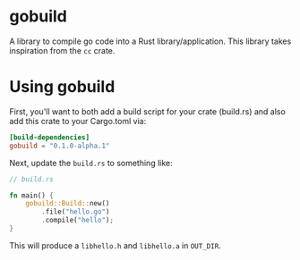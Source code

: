 # gobuild
A library to compile go code into a Rust library/application.
This library takes inspiration from the `cc` crate.

# Using gobuild
First, you'll want to both add a build script for your crate (build.rs) and also add this crate to your Cargo.toml via:

```toml
[build-dependencies]
gobuild = "0.1.0-alpha.1"
```

Next, update the `build.rs` to something like:

```rust
// build.rs

fn main() {
    gobuild::Build::new()
        .file("hello.go")
        .compile("hello");
}
```

This will produce a `libhello.h` and `libhello.a` in `OUT_DIR`.
